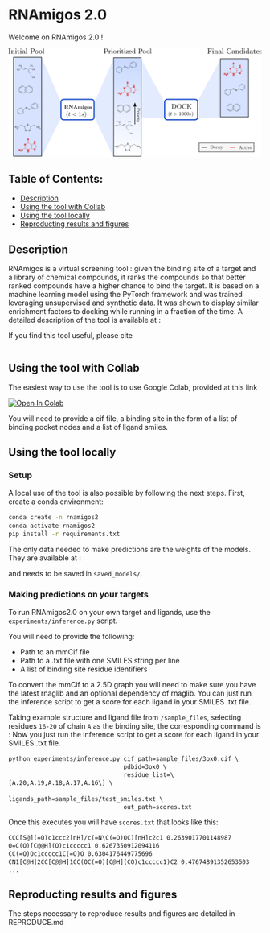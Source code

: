 # RNAmigos 2.0

Welcome on RNAmigos 2.0 ! 

<img src="images/vs_fig.png">

## Table of Contents: 

- [Description](#description)
- [Using the tool with Collab](#Using-the-tool-with-Collab)
- [Using the tool locally](#Using-the-tool-locally)
- [Reproducting results and figures](#Reproducting-results-and-figures)

## Description

RNAmigos is a virtual screening tool : given the binding site of a target and a library of chemical compounds, it 
ranks the compounds so that better ranked compounds have a higher chance to bind the target.
It is based on a machine learning model using the PyTorch framework and was trained leveraging unsupervised and synthetic data.
It was shown to display similar enrichment factors to docking while running in a fraction of the time.
A detailed description of the tool is available at :

[//]: # (**TODO : insert link to publication**)

If you find this tool useful, please cite 

[//]: # (**TODO : add bib**)
```bib

```

## Using the tool with Collab

The easiest way to use the tool is to use Google Colab, provided at this link

[![Open In Colab](https://colab.research.google.com/assets/colab-badge.svg)](https://colab.research.google.com/github/cgoliver/rnamigos2/blob/master/rnamigos_inference.ipynb)

You will need to provide a cif file, a binding site in the form of a list of binding pocket nodes and a list of ligand smiles.

## Using the tool locally

### Setup
A local use of the tool is also possible by following the next steps.
First, create a conda environment:

```bash
conda create -n rnamigos2
conda activate rnamigos2
pip install -r requirements.txt
```

The only data needed to make predictions are the weights of the models.
They are available at :

[//]: # (TODO : get link to model weights and detail how to get them all.)

and needs to be saved in `saved_models/`.

### Making predictions on your targets

To run RNAmigos2.0 on your own target and ligands, use the `experiments/inference.py` script.

You will need to provide the following:

* Path to an mmCif file
* Path to a .txt file with one SMILES string per line
* A list of binding site residue identifiers 

To convert the mmCif to a 2.5D graph you will need to make sure you have the latest rnaglib and an optional dependency of rnaglib.
You can just run the inference script to get a score for each ligand in your SMILES .txt file.

Taking example structure and ligand file from `/sample_files`, selecting residues `16-20` of chain `A` as the binding site, the corresponding command is :
Now you just run the inference script to get a score for each ligand in your SMILES .txt file.
```
python experiments/inference.py cif_path=sample_files/3ox0.cif \
                                pdbid=3ox0 \
                                residue_list=\[A.20,A.19,A.18,A.17,A.16\] \
                                ligands_path=sample_files/test_smiles.txt \
                                out_path=scores.txt
``` 

Once this executes you will have `scores.txt` that looks like this:

```
CCC[S@](=O)c1ccc2[nH]/c(=N\C(=O)OC)[nH]c2c1 0.2639017701148987
O=C(O)[C@@H](O)c1ccccc1 0.6267350912094116
CC(=O)Oc1ccccc1C(=O)O 0.6304176449775696
CN1[C@H]2CC[C@@H]1CC(OC(=O)[C@H](CO)c1ccccc1)C2 0.47674891352653503
...
```

## Reproducting results and figures

The steps necessary to reproduce results and figures are detailed in REPRODUCE.md
